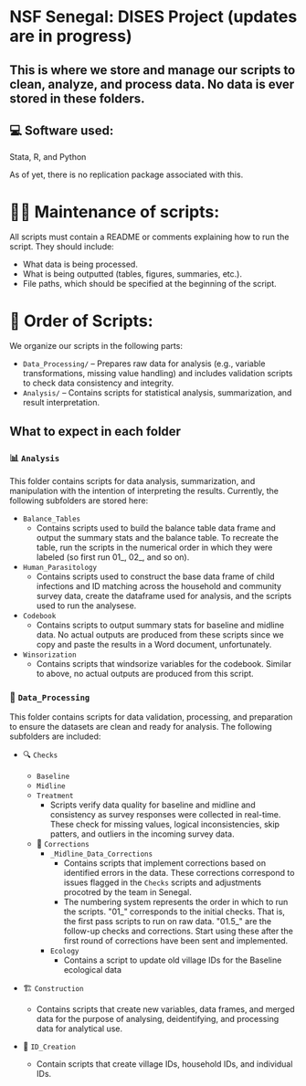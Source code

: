 # NSF Senegal: DISES Project (updates are in progress)
## This is where we store and manage our scripts to clean, analyze, and process data. No data is **ever** stored in these folders.

## 💻 Software used:  
Stata, R, and Python  

As of yet, there is no replication package associated with this.  

# 🧑‍🔧 Maintenance of scripts:  
All scripts must contain a README or comments explaining how to run the script. They should include:  
- What data is being processed.  
- What is being outputted (tables, figures, summaries, etc.).  
- File paths, which should be specified at the beginning of the script.  

# 🔢 Order of Scripts:  
We organize our scripts in the following parts:  
* `Data_Processing/` – Prepares raw data for analysis (e.g., variable transformations, missing value handling) and includes validation scripts to check data consistency and integrity.   
* `Analysis/` – Contains scripts for statistical analysis, summarization, and result interpretation.  

## What to expect in each folder  

### 📊 `Analysis`  
This folder contains scripts for data analysis, summarization, and manipulation with the intention of interpreting the results. Currently, the following subfolders are stored here:  
* `Balance_Tables`
  *  Contains scripts used to build the balance table data frame and output the summary stats and the balance table. To recreate the table, run the scripts in the numerical order in which they were labeled (so first run 01_, 02_, and so on). 
* `Human_Parasitology`
  * Contains scripts used to construct the base data frame of child infections and ID matching across the household and community survey data, create the dataframe used for analysis, and the scripts used to run the analysese. 
* `Codebook`
  * Contains scripts to output summary stats for baseline and midline data. No actual outputs are produced from these scripts since we copy and paste the results in a Word document, unfortunately. 
* `Winsorization`
  * Contains scripts that windsorize variables for the codebook. Similar to above, no actual outputs are produced from this script. 
   
### 🔄 `Data_Processing`

This folder contains scripts for data validation, processing, and preparation to ensure the datasets are clean and ready for analysis. The following subfolders are included:
* 🔍 `Checks` 
  * `Baseline`
  * `Midline`
  * `Treatment`
    *  Scripts verify data quality for baseline and midline  and consistency as survey responses were collected in real-time. These check for missing values, logical inconsistencies, skip patters, and outliers in the incoming survey data.
  * 🔧 `Corrections` 
    * `_Midline_Data_Corrections`
      *  Contains scripts that implement corrections based on identified errors in the data. These corrections correspond to issues flagged in the `Checks` scripts and adjustments procotred by the team in Senegal.
      *  The numbering system represents the order in which to run the scripts. "01_" corresponds to the initial checks. That is, the first pass scripts to run on raw data. "01.5_" are the follow-up checks and corrections. Start using these after the first round of corrections have been sent and implemented.
    * `Ecology`
      * Contains a script to update old village IDs for the Baseline ecological data 
     
* 🏗️ `Construction` 
   * Contains scripts that create new variables, data frames, and merged data for the purpose of analysing, deidentifying, and processing data for analytical use. 
  
* 🪪 `ID_Creation` 
   * Contain scripts that create village IDs, household IDs, and individual IDs.
 
